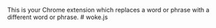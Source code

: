 This is your Chrome extension which replaces a word or phrase with a different word or phrase. # woke.js
